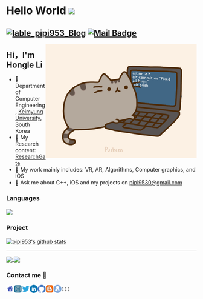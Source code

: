  # Hello World <img src="https://media.giphy.com/media/hvRJCLFzcasrR4ia7z/giphy.gif" width="25px"> 
 
 
[![lable_pipi953_Blog](https://img.shields.io/badge/blog-25k_pageview-green)](https://blog.tellme.ink) [![Mail Badge](https://img.shields.io/badge/-pipi9530@gmail.com-c14438?style=flat-square&logo=Gmail&logoColor=white&link=mailto:pipi9530@gmail.com)](mailto:pipi9530@gmail.com)
---

<img align="right" alt="GIF" src="https://github.com/pipi953/pipi953/blob/main/images/pusheencode.gif" />

 ## Hi，I'm Hongle Li
 
- 🔭 Department of Computer Engineering, [Keimyung University](https://www.kmu.ac.kr), South Korea
- 🤖️ My Research content: [ResearchGate](https://www.researchgate.net/profile/Hongle_Li2) 
- 🌱 My work mainly includes: VR, AR, Algorithms, Computer graphics, and iOS
- 💬 Ask me about C++, iOS and my projects on pipi9530@gmail.com


###  Languages
<a href="https://github.com/pipi953">
  <!-- Change the `github-readme-stats.anuraghazra1.vercel.app` to `github-readme-stats.vercel.app`  -->
  <img align="center" src="https://github-readme-stats.anuraghazra1.vercel.app/api/top-langs/?username=pipi953&layout=compact&theme=material-palenight" />
</a>


### Project

<a href="https://github.com/pipi953?tab=repositories">
  <img align="center" src="https://github-readme-stats.vercel.app/api?username=pipi953&theme=radical&show_icons=true&include_all_commits=true" alt="pipi953's github stats" />
</a>

---

<a href="https://github.com/pipi953/AstarForUnity">
  <!-- Change the `github-readme-stats.anuraghazra1.vercel.app` to `github-readme-stats.vercel.app`  -->
  <img align="center" src="https://github-readme-stats.anuraghazra1.vercel.app/api/pin/?username=pipi953&repo=AstarForUnity&theme=material-palenight" />
</a>    
<a href="https://github.com/pipi953/Image-overlay">
  <!-- Change the `github-readme-stats.anuraghazra1.vercel.app` to `github-readme-stats.vercel.app`  -->
  <img align="center" src="https://github-readme-stats.anuraghazra1.vercel.app/api/pin/?username=pipi953&repo=Image-overlay&theme=material-palenight" />
</a>


### Contact me 📱

<a href="https://www.tellme.ink">
  <img align="left" alt="落花 の LIFE" width="20px" src="https://github.com/pipi953/pipi953/blob/main/images/homepage.svg" />
</a>
;<a href="https://www.instagram.com/pipi953/">
;<img align="left" alt="落花人獨立 | Instagram" width="21px" src="https://github.com/pipi953/pipi953/blob/main/images/instagram.svg" />
;</a>
<a href="https://www.twitter.com/pipi953">
  <img align="left" alt="落花人獨立 | Twitter" width="21px" src="https://github.com/pipi953/pipi953/blob/main/images/twitter.svg" />
</a>
<a href="https://www.linkedin.com/in/%E8%99%B9%E4%B9%90-%E6%9D%8E-b151b9154/">
  <img align="left" alt="Hongle Li | Linkedin" width="21px" src="https://github.com/pipi953/pipi953/blob/main/images/Linkedin.svg" />
</a>
<a href="https://github.com/pipi953">
  <img align="left" alt="pipi953 | GitHub" width="21px" src="https://github.com/pipi953/pipi953/blob/main/images/github.svg" />
</a>
<a href="https://blog.tellme.ink">
  <img align="left" alt="pipi953's Blog" width="21px" src="https://github.com/pipi953/pipi953/blob/main/images/blogger.svg" />
</a>
<a href="#">
  <img align="left" alt="皮博士 | 微信公众号" width="21px" src="https://github.com/pipi953/pipi953/blob/main/images/gongzhonghao.svg" />
</a>
